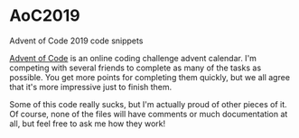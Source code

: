 # AoC2019
Advent of Code 2019 code snippets

[Advent of Code](https://adventofcode.com/2019) is an online coding challenge advent calendar. I'm competing with several friends to complete as many of the tasks as possible. You get more points for completing them quickly, but we all agree that it's more impressive just to finish them.

Some of this code really sucks, but I'm actually proud of other pieces of it. Of course, none of the files will have comments or much documentation at all, but feel free to ask me how they work!

